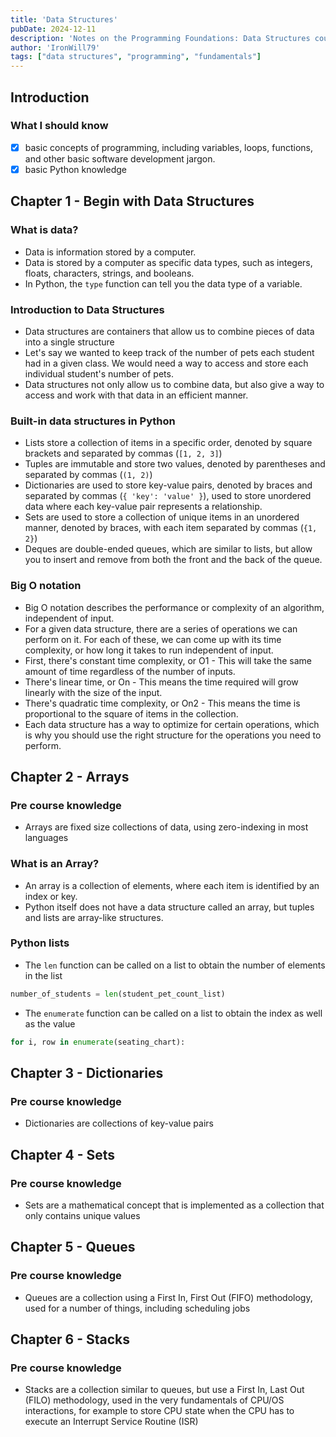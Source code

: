 ```yaml
---
title: 'Data Structures'
pubDate: 2024-12-11
description: 'Notes on the Programming Foundations: Data Structures course on LinkedInLearning'
author: 'IronWill79'
tags: ["data structures", "programming", "fundamentals"]
---
```


## Introduction

### What I should know

- [x] basic concepts of programming, including variables, loops, functions, and other basic software development jargon.
- [x] basic Python knowledge

## Chapter 1 - Begin with Data Structures

### What is data?

- Data is information stored by a computer.
- Data is stored by a computer as specific data types, such as integers, floats, characters, strings, and booleans.
- In Python, the `type` function can tell you the data type of a variable.

### Introduction to Data Structures

- Data structures are containers that allow us to combine pieces of data into a single structure
- Let's say we wanted to keep track of the number of pets each student had in a given class. We would need a way to access and store each individual student's number of pets.
- Data structures not only allow us to combine data, but also give a way to access and work with that data in an efficient manner.

### Built-in data structures in Python

- Lists store a collection of items in a specific order, denoted by square brackets and separated by commas (`[1, 2, 3]`)
- Tuples are immutable and store two values, denoted by parentheses and separated by commas (`(1, 2)`)
- Dictionaries are used to store key-value pairs, denoted by braces and separated by commas (`{ 'key': 'value' }`), used to store unordered data where each key-value pair represents a relationship.
- Sets are used to store a collection of unique items in an unordered manner, denoted by braces, with each item separated by commas (`{1, 2}`)
- Deques are double-ended queues, which are similar to lists, but allow you to insert and remove from both the front and the back of the queue.


### Big O notation

- Big O notation describes the performance or complexity of an algorithm, independent of input.
- For a given data structure, there are a series of operations we can perform on it. For each of these, we can come up with its time complexity, or how long it takes to run independent of input.
- First, there's constant time complexity, or O1 - This will take the same amount of time regardless of the number of inputs.
- There's linear time, or On - This means the time required will grow linearly with the size of the input.
- There's quadratic time complexity, or On2 - This means the time is proportional to the square of items in the collection.
- Each data structure has a way to optimize for certain operations, which is why you should use the right structure for the operations you need to perform.

## Chapter 2 - Arrays

### Pre course knowledge

- Arrays are fixed size collections of data, using zero-indexing in most languages

### What is an Array?

- An array is a collection of elements, where each item is identified by an index or key.
- Python itself does not have a data structure called an array, but tuples and lists are array-like structures.

### Python lists

- The `len` function can be called on a list to obtain the number of elements in the list
```python
number_of_students = len(student_pet_count_list)
```

- The `enumerate` function can be called on a list to obtain the index as well as the value
```python
for i, row in enumerate(seating_chart):
```

## Chapter 3 - Dictionaries

### Pre course knowledge

- Dictionaries are collections of key-value pairs

## Chapter 4 - Sets

### Pre course knowledge

- Sets are a mathematical concept that is implemented as a collection that only contains unique values

## Chapter 5 - Queues

### Pre course knowledge

- Queues are a collection using a First In, First Out (FIFO) methodology, used for a number of things, including scheduling jobs

## Chapter 6 - Stacks

### Pre course knowledge

- Stacks are a collection similar to queues, but use a First In, Last Out (FILO) methodology, used in the very fundamentals of CPU/OS interactions, for example to store CPU state when the CPU has to execute an Interrupt Service Routine (ISR)
